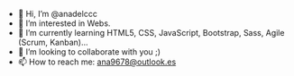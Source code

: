 - 👋 Hi, I’m @anadelccc
- 👀 I’m interested in Webs.
- 🌱 I’m currently learning HTML5, CSS, JavaScript, Bootstrap, Sass, Agile (Scrum, Kanban)...
- 💞️ I’m looking to collaborate with you ;)
- 📫 How to reach me: ana9678@outlook.es

<!---
anadelccc/anadelccc is a ✨ special ✨ repository because its `README.md` (this file) appears on your GitHub profile.
You can click the Preview link to take a look at your changes.
--->
